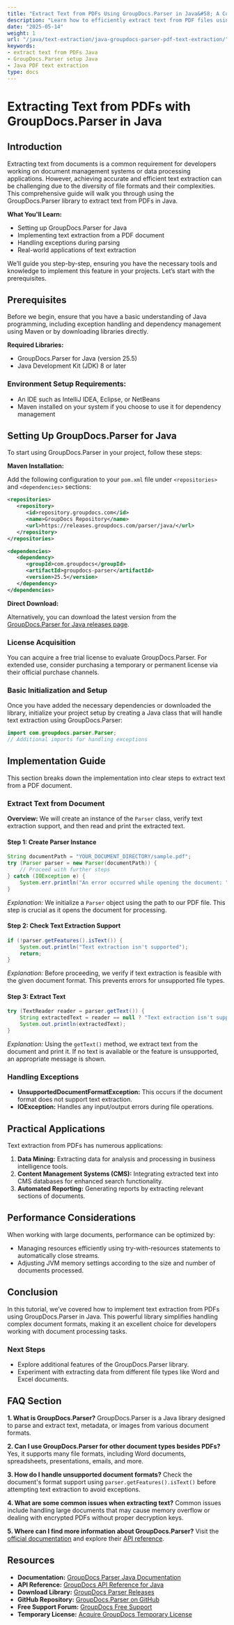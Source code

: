 ```yaml
---
title: "Extract Text from PDFs Using GroupDocs.Parser in Java&#58; A Comprehensive Guide"
description: "Learn how to efficiently extract text from PDF files using the GroupDocs.Parser library in Java. This comprehensive guide covers setup, implementation, and best practices."
date: "2025-05-14"
weight: 1
url: "/java/text-extraction/java-groupdocs-parser-pdf-text-extraction/"
keywords:
- extract text from PDFs Java
- GroupDocs.Parser setup Java
- Java PDF text extraction
type: docs
---
```

# Extracting Text from PDFs with GroupDocs.Parser in Java

## Introduction

Extracting text from documents is a common requirement for developers working on document management systems or data processing applications. However, achieving accurate and efficient text extraction can be challenging due to the diversity of file formats and their complexities. This comprehensive guide will walk you through using the GroupDocs.Parser library to extract text from PDFs in Java.

**What You'll Learn:**
- Setting up GroupDocs.Parser for Java
- Implementing text extraction from a PDF document
- Handling exceptions during parsing
- Real-world applications of text extraction

We’ll guide you step-by-step, ensuring you have the necessary tools and knowledge to implement this feature in your projects. Let’s start with the prerequisites.

## Prerequisites

Before we begin, ensure that you have a basic understanding of Java programming, including exception handling and dependency management using Maven or by downloading libraries directly.

**Required Libraries:**
- GroupDocs.Parser for Java (version 25.5)
- Java Development Kit (JDK) 8 or later

### Environment Setup Requirements:
- An IDE such as IntelliJ IDEA, Eclipse, or NetBeans
- Maven installed on your system if you choose to use it for dependency management

## Setting Up GroupDocs.Parser for Java

To start using GroupDocs.Parser in your project, follow these steps:

**Maven Installation:**

Add the following configuration to your `pom.xml` file under `<repositories>` and `<dependencies>` sections:

```xml
<repositories>
   <repository>
      <id>repository.groupdocs.com</id>
      <name>GroupDocs Repository</name>
      <url>https://releases.groupdocs.com/parser/java/</url>
   </repository>
</repositories>

<dependencies>
   <dependency>
      <groupId>com.groupdocs</groupId>
      <artifactId>groupdocs-parser</artifactId>
      <version>25.5</version>
   </dependency>
</dependencies>
```

**Direct Download:**

Alternatively, you can download the latest version from the [GroupDocs.Parser for Java releases page](https://releases.groupdocs.com/parser/java/).

### License Acquisition

You can acquire a free trial license to evaluate GroupDocs.Parser. For extended use, consider purchasing a temporary or permanent license via their official purchase channels.

### Basic Initialization and Setup

Once you have added the necessary dependencies or downloaded the library, initialize your project setup by creating a Java class that will handle text extraction using GroupDocs.Parser:

```java
import com.groupdocs.parser.Parser;
// Additional imports for handling exceptions
```

## Implementation Guide

This section breaks down the implementation into clear steps to extract text from a PDF document.

### Extract Text from Document

**Overview:**
We will create an instance of the `Parser` class, verify text extraction support, and then read and print the extracted text.

#### Step 1: Create Parser Instance

```java
String documentPath = "YOUR_DOCUMENT_DIRECTORY/sample.pdf";
try (Parser parser = new Parser(documentPath)) {
    // Proceed with further steps
} catch (IOException e) {
    System.err.println("An error occurred while opening the document: " + e.getMessage());
}
```

*Explanation:* We initialize a `Parser` object using the path to our PDF file. This step is crucial as it opens the document for processing.

#### Step 2: Check Text Extraction Support

```java
if (!parser.getFeatures().isText()) {
    System.out.println("Text extraction isn't supported");
    return;
}
```

*Explanation:* Before proceeding, we verify if text extraction is feasible with the given document format. This prevents errors for unsupported file types.

#### Step 3: Extract Text

```java
try (TextReader reader = parser.getText()) {
    String extractedText = reader == null ? "Text extraction isn't supported" : reader.readToEnd();
    System.out.println(extractedText);
}
```

*Explanation:* Using the `getText()` method, we extract text from the document and print it. If no text is available or the feature is unsupported, an appropriate message is shown.

### Handling Exceptions
- **UnsupportedDocumentFormatException:** This occurs if the document format does not support text extraction.
- **IOException:** Handles any input/output errors during file operations.

## Practical Applications
Text extraction from PDFs has numerous applications:
1. **Data Mining:** Extracting data for analysis and processing in business intelligence tools.
2. **Content Management Systems (CMS):** Integrating extracted text into CMS databases for enhanced search functionality.
3. **Automated Reporting:** Generating reports by extracting relevant sections of documents.

## Performance Considerations
When working with large documents, performance can be optimized by:
- Managing resources efficiently using try-with-resources statements to automatically close streams.
- Adjusting JVM memory settings according to the size and number of documents processed.

## Conclusion
In this tutorial, we’ve covered how to implement text extraction from PDFs using GroupDocs.Parser in Java. This powerful library simplifies handling complex document formats, making it an excellent choice for developers working with document processing tasks.

### Next Steps
- Explore additional features of the GroupDocs.Parser library.
- Experiment with extracting data from different file types like Word and Excel documents.

## FAQ Section
**1. What is GroupDocs.Parser?**
GroupDocs.Parser is a Java library designed to parse and extract text, metadata, or images from various document formats.

**2. Can I use GroupDocs.Parser for other document types besides PDFs?**
Yes, it supports many file formats, including Word documents, spreadsheets, presentations, emails, and more.

**3. How do I handle unsupported document formats?**
Check the document's format support using `parser.getFeatures().isText()` before attempting text extraction to avoid exceptions.

**4. What are some common issues when extracting text?**
Common issues include handling large documents that may cause memory overflow or dealing with encrypted PDFs without proper decryption keys.

**5. Where can I find more information about GroupDocs.Parser?**
Visit the [official documentation](https://docs.groupdocs.com/parser/java/) and explore their [API reference](https://reference.groupdocs.com/parser/java).

## Resources
- **Documentation:** [GroupDocs Parser Java Documentation](https://docs.groupdocs.com/parser/java/)
- **API Reference:** [GroupDocs API Reference for Java](https://reference.groupdocs.com/parser/java)
- **Download Library:** [GroupDocs Parser Releases](https://releases.groupdocs.com/parser/java/)
- **GitHub Repository:** [GroupDocs.Parser on GitHub](https://github.com/groupdocs-parser/GroupDocs.Parser-for-Java)
- **Free Support Forum:** [GroupDocs Free Support](https://forum.groupdocs.com/c/parser)
- **Temporary License:** [Acquire GroupDocs Temporary License](https://purchase.groupdocs.com/temporary-license/) 

